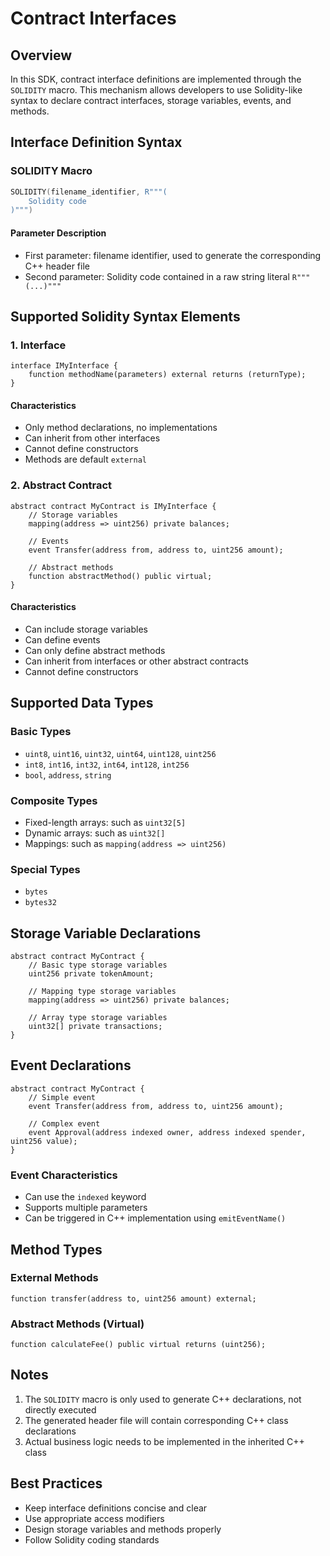 Contract Interfaces
=======

## Overview

In this SDK, contract interface definitions are implemented through the `SOLIDITY` macro. This mechanism allows developers to use Solidity-like syntax to declare contract interfaces, storage variables, events, and methods.

## Interface Definition Syntax

### SOLIDITY Macro

```cpp
SOLIDITY(filename_identifier, R"""(
    Solidity code
)""")
```

#### Parameter Description
- First parameter: filename identifier, used to generate the corresponding C++ header file
- Second parameter: Solidity code contained in a raw string literal `R"""(...)"""` 

## Supported Solidity Syntax Elements

### 1. Interface

```solidity
interface IMyInterface {
    function methodName(parameters) external returns (returnType);
}
```

#### Characteristics
- Only method declarations, no implementations
- Can inherit from other interfaces
- Cannot define constructors
- Methods are default `external`

### 2. Abstract Contract

```solidity
abstract contract MyContract is IMyInterface {
    // Storage variables
    mapping(address => uint256) private balances;
    
    // Events
    event Transfer(address from, address to, uint256 amount);
    
    // Abstract methods
    function abstractMethod() public virtual;
}
```

#### Characteristics
- Can include storage variables
- Can define events
- Can only define abstract methods
- Can inherit from interfaces or other abstract contracts
- Cannot define constructors

## Supported Data Types

### Basic Types
- `uint8`, `uint16`, `uint32`, `uint64`, `uint128`, `uint256`
- `int8`, `int16`, `int32`, `int64`, `int128`, `int256`
- `bool`, `address`, `string`

### Composite Types
- Fixed-length arrays: such as `uint32[5]`
- Dynamic arrays: such as `uint32[]`
- Mappings: such as `mapping(address => uint256)`

### Special Types
- `bytes`
- `bytes32`

## Storage Variable Declarations

```solidity
abstract contract MyContract {
    // Basic type storage variables
    uint256 private tokenAmount;
    
    // Mapping type storage variables
    mapping(address => uint256) private balances;
    
    // Array type storage variables
    uint32[] private transactions;
}
```

## Event Declarations

```solidity
abstract contract MyContract {
    // Simple event
    event Transfer(address from, address to, uint256 amount);
    
    // Complex event
    event Approval(address indexed owner, address indexed spender, uint256 value);
}
```

### Event Characteristics
- Can use the `indexed` keyword
- Supports multiple parameters
- Can be triggered in C++ implementation using `emitEventName()`

## Method Types

### External Methods
```solidity
function transfer(address to, uint256 amount) external;
```

### Abstract Methods (Virtual)
```solidity
function calculateFee() public virtual returns (uint256);
```

## Notes

1. The `SOLIDITY` macro is only used to generate C++ declarations, not directly executed
2. The generated header file will contain corresponding C++ class declarations
3. Actual business logic needs to be implemented in the inherited C++ class

## Best Practices

- Keep interface definitions concise and clear
- Use appropriate access modifiers
- Design storage variables and methods properly
- Follow Solidity coding standards
